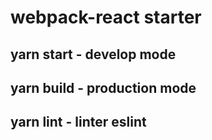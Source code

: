 # webpack-react starter

## yarn start - develop mode

## yarn build - production mode
## yarn lint - linter eslint
